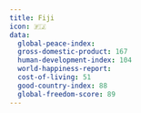 ```yaml
---
title: Fiji
icon: 🇫🇯
data:
  global-peace-index:
  gross-domestic-product: 167
  human-development-index: 104
  world-happiness-report:
  cost-of-living: 51
  good-country-index: 88
  global-freedom-score: 89
---
```


